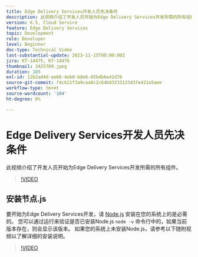 ```yaml
---
title: Edge Delivery Services开发人员先决条件
description: 此视频介绍了开发人员开始为Edge Delivery Services开发所需的所有组件。
version: 6.5, Cloud Service
feature: Edge Delivery Services
topic: Development
role: Developer
level: Beginner
doc-type: Technical Video
last-substantial-update: 2023-11-15T00:00:00Z
jira: KT-14475, KT-14476
thumbnail: 3425709.jpeg
duration: 185
exl-id: 12b2ad4d-ee66-4eb0-b8e6-05b4b6e41d76
source-git-commit: f4c621f3a9caa8c2c64b8323312343fe421a5aee
workflow-type: tm+mt
source-wordcount: '104'
ht-degree: 0%

---
```


# Edge Delivery Services开发人员先决条件

此视频介绍了开发人员开始为Edge Delivery Services开发所需的所有组件。

>[!VIDEO](https://video.tv.adobe.com/v/3425709/?learn=on)

## 安装节点.js

要开始为Edge Delivery Services开发，请 [Node.js](https://nodejs.org) 安装在您的系统上的是必需的。 您可以通过运行来验证是否已安装Node.js `node -v` 命令行中的，如果当前版本存在，则会显示该版本。 如果您的系统上未安装Node.js，请参考以下随附视频以了解详细的安装说明。

>[!VIDEO](https://video.tv.adobe.com/v/3425710/?learn=on)
